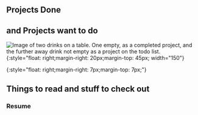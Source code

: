 ## Projects Done 
## and Projects want to do
![Image of two drinks on a table. One empty, as a completed project, and the further away drink not empty as a project on the todo list.](https://cfiorelli.github.io/pdonepwanttodo.jpeg){:style="float: right;margin-right: 20px;margin-top: 45px; width="150"}

{:style="float: right;margin-right: 7px;margin-top: 7px;"}

## Things to read and stuff to check out


### Resume 

